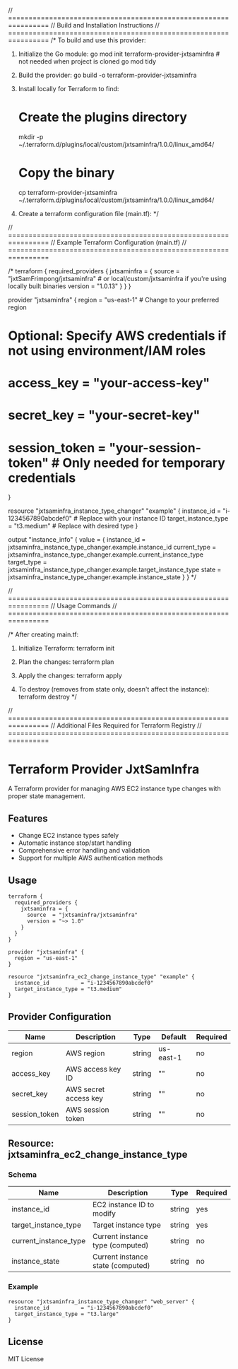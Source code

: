 // ================================================================
// Build and Installation Instructions
// ================================================================
/*
To build and use this provider:

1. Initialize the Go module:
   go mod init terraform-provider-jxtsaminfra # not needed when project is cloned
   go mod tidy

2. Build the provider:
   go build -o terraform-provider-jxtsaminfra

3. Install locally for Terraform to find:
   # Create the plugins directory
   mkdir -p ~/.terraform.d/plugins/local/custom/jxtsaminfra/1.0.0/linux_amd64/
   
   # Copy the binary
   cp terraform-provider-jxtsaminfra ~/.terraform.d/plugins/local/custom/jxtsaminfra/1.0.0/linux_amd64/

4. Create a terraform configuration file (main.tf):
*/

// ================================================================
// Example Terraform Configuration (main.tf)
// ================================================================

/*
terraform {
  required_providers {
    jxtsaminfra = {
      source = "jxtSamFrimpong/jxtsaminfra" # or local/custom/jxtsaminfra if you're using locally built binaries
      version = "1.0.13"
    }
  }
}

provider "jxtsaminfra" {
  region = "us-east-1"  # Change to your preferred region
  
  # Optional: Specify AWS credentials if not using environment/IAM roles
  # access_key    = "your-access-key"
  # secret_key    = "your-secret-key"
  # session_token = "your-session-token"  # Only needed for temporary credentials
}

resource "jxtsaminfra_instance_type_changer" "example" {
  instance_id          = "i-1234567890abcdef0"  # Replace with your instance ID
  target_instance_type = "t3.medium"            # Replace with desired type
}

output "instance_info" {
  value = {
    instance_id          = jxtsaminfra_instance_type_changer.example.instance_id
    current_type         = jxtsaminfra_instance_type_changer.example.current_instance_type
    target_type          = jxtsaminfra_instance_type_changer.example.target_instance_type
    state               = jxtsaminfra_instance_type_changer.example.instance_state
  }
}
*/

// ================================================================
// Usage Commands
// ================================================================

/*
After creating main.tf:

1. Initialize Terraform:
   terraform init

2. Plan the changes:
   terraform plan

3. Apply the changes:
   terraform apply

4. To destroy (removes from state only, doesn't affect the instance):
   terraform destroy
*/

// ================================================================
// Additional Files Required for Terraform Registry
// ================================================================


# Terraform Provider JxtSamInfra

A Terraform provider for managing AWS EC2 instance type changes with proper state management.

## Features

- Change EC2 instance types safely
- Automatic instance stop/start handling
- Comprehensive error handling and validation
- Support for multiple AWS authentication methods

## Usage

```hcl
terraform {
  required_providers {
    jxtsaminfra = {
      source  = "jxtsaminfra/jxtsaminfra"
      version = "~> 1.0"
    }
  }
}

provider "jxtsaminfra" {
  region = "us-east-1"
}

resource "jxtsaminfra_ec2_change_instance_type" "example" {
  instance_id          = "i-1234567890abcdef0"
  target_instance_type = "t3.medium"
}
```

## Provider Configuration

| Name | Description | Type | Default | Required |
|------|-------------|------|---------|----------|
| region | AWS region | string | us-east-1 | no |
| access_key | AWS access key ID | string | "" | no |
| secret_key | AWS secret access key | string | "" | no |
| session_token | AWS session token | string | "" | no |

## Resource: jxtsaminfra_ec2_change_instance_type

### Schema

| Name | Description | Type | Required |
|------|-------------|------|----------|
| instance_id | EC2 instance ID to modify | string | yes |
| target_instance_type | Target instance type | string | yes |
| current_instance_type | Current instance type (computed) | string | no |
| instance_state | Current instance state (computed) | string | no |

### Example

```hcl
resource "jxtsaminfra_instance_type_changer" "web_server" {
  instance_id          = "i-1234567890abcdef0"
  target_instance_type = "t3.large"
}
```

## License

MIT License